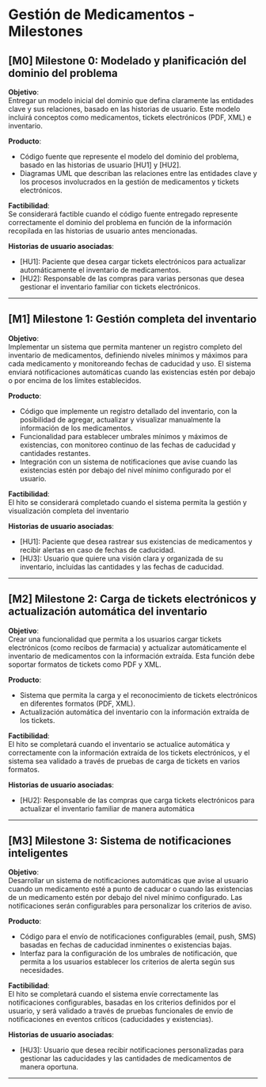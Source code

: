 # Gestión de Medicamentos - Milestones

## **[M0] Milestone 0: Modelado y planificación del dominio del problema**
**Objetivo**:  
Entregar un modelo inicial del dominio que defina claramente las entidades clave y sus relaciones, basado en las historias de usuario. Este modelo incluirá conceptos como medicamentos, tickets electrónicos (PDF, XML) e inventario.

**Producto**:
- Código fuente que represente el modelo del dominio del problema, basado en las historias de usuario [HU1] y [HU2].
- Diagramas UML que describan las relaciones entre las entidades clave y los procesos involucrados en la gestión de medicamentos y tickets electrónicos.
  
**Factibilidad**:  
Se considerará factible cuando el código fuente entregado represente correctamente el dominio del problema en función de la información recopilada en las historias de usuario antes mencionadas.

**Historias de usuario asociadas**:  
- [HU1]: Paciente que desea cargar tickets electrónicos para actualizar automáticamente el inventario de medicamentos.
- [HU2]: Responsable de las compras para varias personas que desea gestionar el inventario familiar con tickets electrónicos.
 
---

## **[M1] Milestone 1: Gestión completa del inventario**
**Objetivo**:  
Implementar un sistema que permita mantener un registro completo del inventario de medicamentos, definiendo niveles mínimos y máximos para cada medicamento y monitoreando fechas de caducidad y uso. El sistema enviará notificaciones automáticas cuando las existencias estén por debajo o por encima de los límites establecidos.

**Producto**:  
- Código que implemente un registro detallado del inventario, con la posibilidad de agregar, actualizar y visualizar manualmente la información de los medicamentos.
- Funcionalidad para establecer umbrales mínimos y máximos de existencias, con monitoreo continuo de las fechas de caducidad y cantidades restantes.
- Integración con un sistema de notificaciones que avise cuando las existencias estén por debajo del nivel mínimo configurado por el usuario.

**Factibilidad**:  
El hito se considerará completado cuando el sistema permita la gestión y visualización completa del inventario

**Historias de usuario asociadas**:  
- [HU1]: Paciente que desea rastrear sus existencias de medicamentos y recibir alertas en caso de fechas de caducidad.
- [HU3]: Usuario que quiere una visión clara y organizada de su inventario, incluidas las cantidades y las fechas de caducidad.

---

## **[M2] Milestone 2: Carga de tickets electrónicos y actualización automática del inventario**
**Objetivo**:  
Crear una funcionalidad que permita a los usuarios cargar tickets electrónicos (como recibos de farmacia) y actualizar automáticamente el inventario de medicamentos con la información extraída. Esta función debe soportar formatos de tickets como PDF y XML.

**Producto**:  
- Sistema que permita la carga y el reconocimiento de tickets electrónicos en diferentes formatos (PDF, XML).
- Actualización automática del inventario con la información extraída de los tickets.

**Factibilidad**:  
El hito se completará cuando el inventario se actualice automática y correctamente con la información extraída de los tickets electrónicos, y el sistema sea validado a través de pruebas de carga de tickets en varios formatos.

**Historias de usuario asociadas**:  
- [HU2]: Responsable de las compras que carga tickets electrónicos para actualizar el inventario familiar de manera automática

---

## **[M3] Milestone 3: Sistema de notificaciones inteligentes**
**Objetivo**:  
Desarrollar un sistema de notificaciones automáticas que avise al usuario cuando un medicamento esté a punto de caducar o cuando las existencias de un medicamento estén por debajo del nivel mínimo configurado. Las notificaciones serán configurables para personalizar los criterios de aviso.

**Producto**:  
- Código para el envío de notificaciones configurables (email, push, SMS) basadas en fechas de caducidad inminentes o existencias bajas.
- Interfaz para la configuración de los umbrales de notificación, que permita a los usuarios establecer los criterios de alerta según sus necesidades.
  
**Factibilidad**:  
El hito se completará cuando el sistema envíe correctamente las notificaciones configurables, basadas en los criterios definidos por el usuario, y será validado a través de pruebas funcionales de envío de notificaciones en eventos críticos (caducidades y existencias).

**Historias de usuario asociadas**:  
- [HU3]: Usuario que desea recibir notificaciones personalizadas para gestionar las caducidades y las cantidades de medicamentos de manera oportuna.

---
